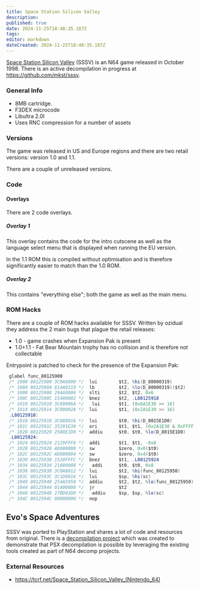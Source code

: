 ```yaml
---
title: Space Station Silicon Valley
description: 
published: true
date: 2024-11-25T18:48:35.187Z
tags: 
editor: markdown
dateCreated: 2024-11-25T18:48:35.187Z
---
```


[Space Station Silicon Valley](https://en.wikipedia.org/wiki/Space_Station_Silicon_Valley) (SSSV) is an N64 game released in October 1998. There is an active decompilation in progress at https://github.com/mkst/sssv.

### General Info

* 8MB cartridge. 
* F3DEX microcode
* Libultra 2.0I
* Uses RNC compression for a number of assets

### Versions
The game was released in US and Europe regions and there are two retail versions: version 1.0 and 1.1. 

There are a couple of unreleased versions.

### Code

#### Overlays
There are 2 code overlays.

##### Overlay 1
This overlay contains the code for the intro cutscene as well as the language select menu that is displayed when running the EU version.

In the 1.1 ROM this is compiled without optimisation and is therefore significantly easier to match than the 1.0 ROM.

##### Overlay 2
This contains "everything else"; both the game as well as the main menu.

### ROM Hacks
There are a couple of ROM hacks available for SSSV. Written by ozidual they address the 2 main bugs that plague the retail releases:

* 1.0 - game crashes when Expansion Pak is present
* 1.0+1.1 - Fat Bear Mountain trophy has no collision and is therefore not collectable

Entrypoint is patched to check for the presence of the Expansion Pak:
```as
 glabel func_80125900
 /* 1000 80125900 3C0A8000 */  lui        $t2, %hi(D_80000319)
 /* 1004 80125904 814A0319 */  lb         $t2, %lo(D_80000319)($t2)
 /* 1008 80125908 294A0006 */  slti       $t2, $t2, 0x6
 /* 100C 8012590C 15400002 */  bnez       $t2, .L80125918
 /* 1010 80125910 3C09006A */   lui       $t1, (0x6A1E30 >> 16)
 /* 1014 80125914 3C09002A */  lui        $t1, (0x2A1E30 >> 16)
 .L80125918:
 /* 1018 80125918 3C088016 */  lui        $t0, %hi(D_8015E1D0)
 /* 101C 8012591C 35291E30 */  ori        $t1, $t1, (0x2A1E30 & 0xFFFF)
 /* 1020 80125920 2508E1D0 */  addiu      $t0, $t0, %lo(D_8015E1D0)
 .L80125924:
 /* 1024 80125924 2129FFF8 */  addi       $t1, $t1, -0x8
 /* 1028 80125928 AD000000 */  sw         $zero, 0x0($t0)
 /* 102C 8012592C AD000004 */  sw         $zero, 0x4($t0)
 /* 1030 80125930 1520FFFC */  bnez       $t1, .L80125924
 /* 1034 80125934 21080008 */   addi      $t0, $t0, 0x8
 /* 1038 80125938 3C0A8012 */  lui        $t2, %hi(func_80125950)
 /* 103C 8012593C 3C1D8016 */  lui        $sp, %hi(sc)
 /* 1040 80125940 254A5950 */  addiu      $t2, $t2, %lo(func_80125950)
 /* 1044 80125944 01400008 */  jr         $t2
 /* 1048 80125948 27BD03D0 */   addiu     $sp, $sp, %lo(sc)
 /* 104C 8012594C 00000000 */  nop
```

## Evo's Space Adventures
SSSV was ported to PlayStation and shares a lot of code and resources from original. There is a [decompilation project](https://github.com/mkst/esa) which was created to demonstrate that PSX decompilation is possible by leveraging the existing tools created as part of N64 decomp projects.

### External Resources

* https://tcrf.net/Space_Station_Silicon_Valley_(Nintendo_64)
